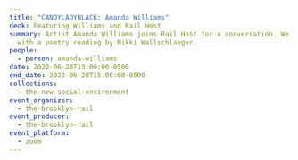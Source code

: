 ```yaml
---
title: "CANDYLADYBLACK: Amanda Williams"
deck: Featuring Williams and Rail Host
summary: Artist Amanda Williams joins Rail Host for a conversation. We conclude
  with a poetry reading by Nikki Wallschlaeger.
people:
  - person: amanda-williams
date: 2022-06-28T13:00:00-0500
end_date: 2022-06-28T15:00:00-0500
collections:
  - the-new-social-environment
event_organizer:
  - the-brooklyn-rail
event_producer:
  - the-brooklyn-rail
event_platform:
  - zoom
---
```

